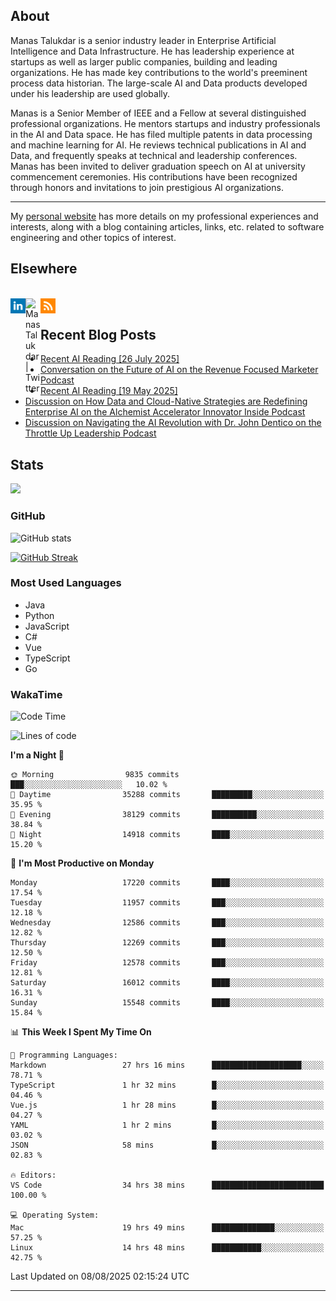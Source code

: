 ## About

Manas Talukdar is a senior industry leader in Enterprise Artificial Intelligence and Data Infrastructure. He has leadership experience at startups as well as larger public companies, building and leading organizations. He has made key contributions to the world's preeminent process data historian. The large-scale AI and Data products developed under his leadership are used globally.

Manas is a Senior Member of IEEE and a Fellow at several distinguished professional organizations. He mentors startups and industry professionals in the AI and Data space. He has filed multiple patents in data processing and machine learning for AI. He reviews technical publications in AI and Data, and frequently speaks at technical and leadership conferences. Manas has been invited to deliver graduation speech on AI at university commencement ceremonies. His contributions have been recognized through honors and invitations to join prestigious AI organizations.

---

My [personal website](https://manastalukdar.github.io/) has more details on my professional experiences and interests, along with a blog containing articles, links, etc. related to software engineering and other topics of interest.

## Elsewhere

</br>

<a href="https://www.linkedin.com/in/manastalukdar" target="_blank">
  <img align="left" alt="Manas Talukdar | Linkedin" width="24px" src="https://raw.githubusercontent.com/edent/SuperTinyIcons/master/images/svg/linkedin.svg" />
</a>
<a href="https://www.twitter.com/manastalukdar" target="_blank">
  <img align="left" alt="Manas Talukdar | Twitter" width="24px" src="https://github.com/TheDudeThatCode/TheDudeThatCode/blob/master/Assets/Twitter.svg" />
</a>
<a href="https://manastalukdar.github.io/" target="_blank">
  <img align="left" alt="Manas Talukdar | Website" width="24px" src="https://github.com/edent/SuperTinyIcons/blob/master/images/svg/rss.svg" />
</a>

</br>

## Recent Blog Posts

<!-- BLOG:START -->
- [Recent AI Reading [26 July 2025]](https://manastalukdar.github.io/blog/2025/07/26/recent-ai-reading-26-july-2025/)
- [Conversation on the Future of AI on the Revenue Focused Marketer Podcast](https://manastalukdar.github.io/blog/2025/07/22/conversation-future-of-ai-revenue-focused-marketer-podcast/)
- [Recent AI Reading [19 May 2025]](https://manastalukdar.github.io/blog/2025/05/19/recent-ai-reading-19-may-2025/)
- [Discussion on How Data and Cloud-Native Strategies are Redefining Enterprise AI on the Alchemist Accelerator Innovator Inside Podcast](https://manastalukdar.github.io/blog/2025/03/18/discussion-data-enterprise-ai-alchemist-accelerator-innovators-inside-podcast/)
- [Discussion on Navigating the AI Revolution with Dr. John Dentico on the Throttle Up Leadership Podcast](https://manastalukdar.github.io/blog/2025/03/07/discussion-ai-dr-john-dentico-throttle-up-leadership-podcast/)
<!-- BLOG:END -->

## Stats

![](https://komarev.com/ghpvc/?username=manastalukdar)

### GitHub

![GitHub stats](https://github-readme-stats.vercel.app/api?username=manastalukdar&show_icons=true&hide_border=true&hide_rank=true&hide_title=true&icon_color=79ff97&text_color=cecac3&bg_color=4d4b4b)

[![GitHub Streak](https://streak-stats.demolab.com?user=manastalukdar&hide_border=true&border_radius=4&date_format=M%20j%5B%2C%20Y%5D&background=4D4B4B)](https://git.io/streak-stats)

### Most Used Languages

- Java
- Python
- JavaScript
- C#
- Vue
- TypeScript
- Go

<!--
![Top Langs](https://github-readme-stats.vercel.app/api/top-langs/?username=manastalukdar&layout=compact&hide_border=true&hide_title=true&icon_color=79ff97&text_color=cecac3&bg_color=4d4b4b)
-->

### WakaTime

<!--START_SECTION:waka-->
![Code Time](http://img.shields.io/badge/Code%20Time-5%2C843%20hrs%2033%20mins-blue)

![Lines of code](https://img.shields.io/badge/From%20Hello%20World%20I%27ve%20Written-31.8%20million%20lines%20of%20code-blue)

**I'm a Night 🦉** 

```text
🌞 Morning                9835 commits        ███░░░░░░░░░░░░░░░░░░░░░░   10.02 % 
🌆 Daytime                35288 commits       █████████░░░░░░░░░░░░░░░░   35.95 % 
🌃 Evening                38129 commits       ██████████░░░░░░░░░░░░░░░   38.84 % 
🌙 Night                  14918 commits       ████░░░░░░░░░░░░░░░░░░░░░   15.20 % 
```
📅 **I'm Most Productive on Monday** 

```text
Monday                   17220 commits       ████░░░░░░░░░░░░░░░░░░░░░   17.54 % 
Tuesday                  11957 commits       ███░░░░░░░░░░░░░░░░░░░░░░   12.18 % 
Wednesday                12586 commits       ███░░░░░░░░░░░░░░░░░░░░░░   12.82 % 
Thursday                 12269 commits       ███░░░░░░░░░░░░░░░░░░░░░░   12.50 % 
Friday                   12578 commits       ███░░░░░░░░░░░░░░░░░░░░░░   12.81 % 
Saturday                 16012 commits       ████░░░░░░░░░░░░░░░░░░░░░   16.31 % 
Sunday                   15548 commits       ████░░░░░░░░░░░░░░░░░░░░░   15.84 % 
```


📊 **This Week I Spent My Time On** 

```text
💬 Programming Languages: 
Markdown                 27 hrs 16 mins      ████████████████████░░░░░   78.71 % 
TypeScript               1 hr 32 mins        █░░░░░░░░░░░░░░░░░░░░░░░░   04.46 % 
Vue.js                   1 hr 28 mins        █░░░░░░░░░░░░░░░░░░░░░░░░   04.27 % 
YAML                     1 hr 2 mins         █░░░░░░░░░░░░░░░░░░░░░░░░   03.02 % 
JSON                     58 mins             █░░░░░░░░░░░░░░░░░░░░░░░░   02.83 % 

🔥 Editors: 
VS Code                  34 hrs 38 mins      █████████████████████████   100.00 % 

💻 Operating System: 
Mac                      19 hrs 49 mins      ██████████████░░░░░░░░░░░   57.25 % 
Linux                    14 hrs 48 mins      ███████████░░░░░░░░░░░░░░   42.75 % 
```


 Last Updated on 08/08/2025 02:15:24 UTC
<!--END_SECTION:waka-->

---

<!--

**manastalukdar/manastalukdar** is a ✨ _special_ ✨ repository because its `README.md` (this file) appears on your GitHub profile.

Here are some ideas to get you started:

- 🔭 I’m currently working on ...
- 🌱 I’m currently learning ...
- 👯 I’m looking to collaborate on ...
- 🤔 I’m looking for help with ...
- 💬 Ask me about ...
- 📫 How to reach me: ...
- 😄 Pronouns: ...
- ⚡ Fun fact: ...
-->
